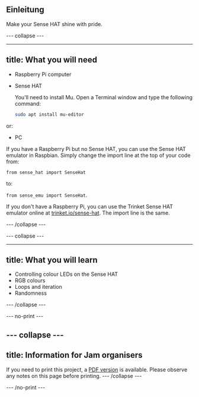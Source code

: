## Einleitung

Make your Sense HAT shine with pride.

\--- collapse \---

* * *

## title: What you will need

- Raspberry Pi computer
- Sense HAT
    
    You'll need to install Mu. Open a Terminal window and type the following command:
    
    ```bash
    sudo apt install mu-editor
    ```

or:

- PC

If you have a Raspberry Pi but no Sense HAT, you can use the Sense HAT emulator in Raspbian. Simply change the import line at the top of your code from:

`from sense_hat import SenseHat`

to:

`from sense_emu import SenseHat`.

If you don't have a Raspberry Pi, you can use the Trinket Sense HAT emulator online at [trinket.io/sense-hat](https://trinket.io/sense-hat). The import line is the same.

\--- /collapse \---

\--- collapse \---

* * *

## title: What you will learn

- Controlling colour LEDs on the Sense HAT
- RGB colours
- Loops and iteration
- Randomness

\--- /collapse \---

\--- no-print \---

## \--- collapse \---

## title: Information for Jam organisers

If you need to print this project, a [PDF version](https://github.com/raspberrypilearning/jam-worksheets/raw/master/pdf/Sense-HAT-Random-Sparkles.pdf) is available. Please observe any notes on this page before printing. \--- /collapse \---

\--- /no-print \---